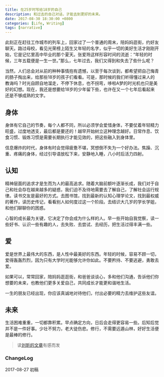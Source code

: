 ```yaml
---
title: 在25岁时写给18岁的自己
description: 和过去的自己对话，才能去到更好的未来。
date: 2017-08-30 18:30:00 +0800
categories: [Life, Writing]
tags: [narrative]
---
```


此刻正在赶往工作城市的列车上，回家过了一个普通的周末，陪妈妈逛街，约好友聊天。路过母校，看见光荣榜上陌生又年轻的名字，似乎一切的美好生活才刚刚开始，它是记忆里高中毕业的那个夏天。张爱玲这样形容时间的流逝：“年轻的时候，三年五载便是一生一世。”那么，七年过去，我们又得到和失去了些什么呢？

当然，人们总会对从前的种种事情抱有遗憾，以至于每次谈到，都希望把自己悔青的肠子掏出来，给那些18岁的孩子们看看。可是，那时候的我们听得懂过来人的教诲吗？时光自顾自地溜走，不停下休息，也不拐弯，哆啦A梦的时光机也只是美好的幻想。现在，我还是想要给18岁的少年留下些，也许在又一个七年后看起来还是不够成熟的文字。

## 身体

身体有它自己的节奏，每个人都不同，所以必须学会爱惜身体，不要仗着年轻精力旺盛，过度地透支，最后都是要还的！越早开始树立这种理念越好。日常作息、饮食习惯、锻炼习惯是需要长期执行才能见效的，把这些融入到身体里。

信息爆炸的时代，身体有时会觉得疲惫不堪，冥想倒不失为一个好办法。焦躁、沉重、疼痛的身体，经过引导语放松下来，安静地入睡，八小时后活力四射。

## 认知

精神层面的追求才是生而为人的最高追求。随着大脑前额叶逐渐长成，我们对于自己和社会存在越来越多的疑惑，我们迫不及待地需要去了解自己，了解社会运行规律。读书交友是最好的方式。去图书馆，找到最新的认知心理学论文，找到最权威的著作，读历史传记，看看别人如何度过这一个阶段。去结识大几岁的学长学姐，和他们聊聊你的困惑。

心智的成长最为关键，它决定了你会成为什么样的人。早一些开始自我觉察，读一些好书、认识一些有趣的人，去失败、去尝试、去经历，把生活过得丰满一些。

## 爱

爱是世界上最伟大的东西，是人性中最美好的东西。年轻的时候，容易不顾一切，爱得轰轰烈烈，因为只有大学时光能够允许你如此。不要矜持、不要逃避，勇敢去爱。

如果可以，常常回家，陪妈妈逛逛街，和爸爸谈谈心，多和他们沟通，告诉他们你想要的未来，也教他们更多关爱自己，共同成长才能更和谐地生活。

一生的朋友已经出现，你应该真诚地对待他们，付出必要的精力去维护这些友谊。

## 未来

生活困难重重，一切都靠积累。早点确定方向，日后会走得更容易一些。后知后觉并不是一件好事。少壮不努力，老大徒伤悲。修行，不需要远遁山林，好好生活便是最棒的修行。


> 读[刘昕的文章](https://www.douban.com/note/330211095/)有感而发


### ChangeLog

2017-08-27 初稿